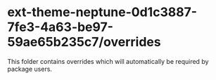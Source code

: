 # ext-theme-neptune-0d1c3887-7fe3-4a63-be97-59ae65b235c7/overrides

This folder contains overrides which will automatically be required by package users.

